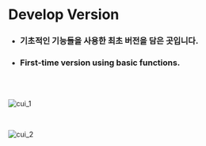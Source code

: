 # Develop Version

- ### 기초적인 기능들을 사용한 최초 버전을 담은 곳입니다.
- ### First-time version using basic functions.

<br/><br/>

![cui_1](https://user-images.githubusercontent.com/50266731/63212325-ad874500-c13d-11e9-8305-78dcbe3c0fff.PNG)

<br/>

![cui_2](https://user-images.githubusercontent.com/50266731/63212341-efb08680-c13d-11e9-964a-6644ad0aacdb.PNG)

